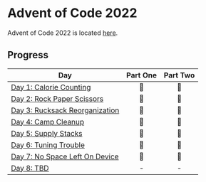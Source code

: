 # Advent of Code 2022

Advent of Code 2022 is located [here](https://adventofcode.com/2022/).

## Progress

| Day                                       | Part One | Part Two |
|-------------------------------------------|:--------:|:--------:|
| [Day 1: Calorie Counting](2022/01)        |    🌟    |    🌟    |
| [Day 2: Rock Paper Scissors](2022/02)     |    🌟    |    🌟    |
| [Day 3: Rucksack Reorganization](2022/03) |    🌟    |    🌟    |
| [Day 4: Camp Cleanup](2022/04)            |    🌟    |    🌟    |
| [Day 5: Supply Stacks](2022/05)           |    🌟    |    🌟    |
| [Day 6: Tuning Trouble](2022/06)          |    🌟    |    🌟    |
| [Day 7: No Space Left On Device](2022/07) |    🌟    |    🌟    |
| [Day 8: TBD](2022/08)                     |    -     |    -     |